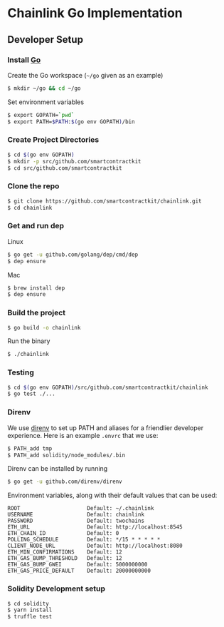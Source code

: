 # Chainlink Go Implementation

## Developer Setup

### Install [Go](https://golang.org/dl/)

Create the Go workspace (`~/go` given as an example)

```bash
$ mkdir ~/go && cd ~/go
```

Set environment variables

```bash
$ export GOPATH=`pwd`
$ export PATH=$PATH:$(go env GOPATH)/bin
```

### Create Project Directories

```bash
$ cd $(go env GOPATH)
$ mkdir -p src/github.com/smartcontractkit
$ cd src/github.com/smartcontractkit
```

### Clone the repo

```bash
$ git clone https://github.com/smartcontractkit/chainlink.git
$ cd chainlink
```

### Get and run dep

Linux

```bash
$ go get -u github.com/golang/dep/cmd/dep
$ dep ensure
```

Mac

```bash
$ brew install dep
$ dep ensure
```

### Build the project

```bash
$ go build -o chainlink
```

Run the binary

```bash
$ ./chainlink
```

### Testing

```bash
$ cd $(go env GOPATH)/src/github.com/smartcontractkit/chainlink
$ go test ./...
```

### Direnv

We use [direnv](https://github.com/direnv/direnv/) to set up PATH and aliases 
for a friendlier developer experience. Here is an example `.envrc` that we use:

```bash
$ PATH_add tmp
$ PATH_add solidity/node_modules/.bin
```

Direnv can be installed by running

```bash
$ go get -u github.com/direnv/direnv
```

Environment variables, along with their default values that can be used:

    ROOT                     Default: ~/.chainlink
    USERNAME                 Default: chainlink
    PASSWORD                 Default: twochains
    ETH_URL                  Default: http://localhost:8545
    ETH_CHAIN_ID             Default: 0
    POLLING_SCHEDULE         Default: */15 * * * * *
    CLIENT_NODE_URL          Default: http://localhost:8080
    ETH_MIN_CONFIRMATIONS    Default: 12
    ETH_GAS_BUMP_THRESHOLD   Default: 12
    ETH_GAS_BUMP_GWEI        Default: 5000000000
    ETH_GAS_PRICE_DEFAULT    Default: 20000000000

### Solidity Development setup

```bash
$ cd solidity
$ yarn install
$ truffle test
```